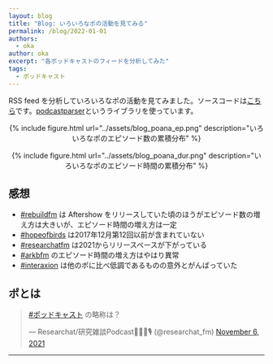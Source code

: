```yaml
---
layout: blog
title: "Blog: いろいろなポの活動を見てみる"
permalink: /blog/2022-01-01
authors:
  - oka
author: oka
excerpt: "各ポッドキャストのフィードを分析してみた"
tags:
  - ポッドキャスト
---
```


RSS feed を分析していろいろなポの活動を見てみました。ソースコードは[こちら](https://github.com/interaxion-podcast/podcast-analyzer)です。[podcastparser](https://github.com/gpodder/podcastparser)というライブラリを使っています。

<div style="text-align: center;">
{% include figure.html url="../assets/blog_poana_ep.png" description="いろいろなポのエピソード数の累積分布" %}

{% include figure.html url="../assets/blog_poana_dur.png" description="いろいろなポのエピソード時間の累積分布" %}
</div>

## 感想

- [#rebuildfm](https://rebuild.fm/) は Aftershow をリリースしていた頃のほうがエピソード数の増え方は大きいが、エピソード時間の増え方は一定
- [#hopeofbirds](https://twitter.com/birds_hope) は2017年12月第12回以前が含まれていない
- [#researchatfm](https://researchat.fm/) は2021からリリースペースが下がっている
- [#arkbfm](https://arkbfm.github.io/) のエピソード時間の増え方はやはり異常
- [#interaxion](https://interaxion-podcast.github.io/) は他のポに比べ低調であるものの意外とがんばっていた

## ポとは

<blockquote class="twitter-tweet tw-align-center"><p lang="ja" dir="ltr"><a href="https://twitter.com/hashtag/%E3%83%9D%E3%83%83%E3%83%89%E3%82%AD%E3%83%A3%E3%82%B9%E3%83%88?src=hash&amp;ref_src=twsrc%5Etfw">#ポッドキャスト</a> の略称は？</p>&mdash; Researchat/研究雑談Podcast🧐🔬🦠🎙 (@researchat_fm) <a href="https://twitter.com/researchat_fm/status/1456941519219343360?ref_src=twsrc%5Etfw">November 6, 2021</a>
</blockquote> <script async src="https://platform.twitter.com/widgets.js" charset="utf-8"></script>

---
